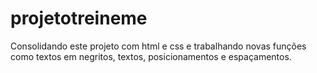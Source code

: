 # projetotreineme
Consolidando este projeto com html e css e trabalhando novas funções como textos em negritos, textos, posicionamentos e espaçamentos.
